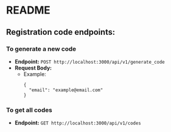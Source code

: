 # README

## Registration code endpoints:

### To generate a new code

- **Endpoint:** `POST http://localhost:3000/api/v1/generate_code`
- **Request Body:**
  - Example:
    ```
    {
      "email": "example@email.com"
    }
    ```

### To get all codes

- **Endpoint:** `GET http://localhost:3000/api/v1/codes`
